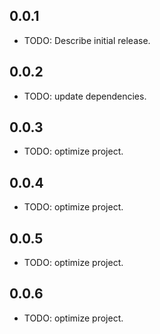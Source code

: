 ## 0.0.1

* TODO: Describe initial release.

## 0.0.2

* TODO: update dependencies.

## 0.0.3

* TODO: optimize project.

## 0.0.4 

* TODO: optimize project.

## 0.0.5

* TODO: optimize project.

## 0.0.6

* TODO: optimize project.